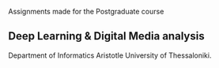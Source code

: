 Assignments made for the Postgraduate course

## Deep Learning & Digital Media analysis  

Department of Informatics Aristotle University of Thessaloniki.
